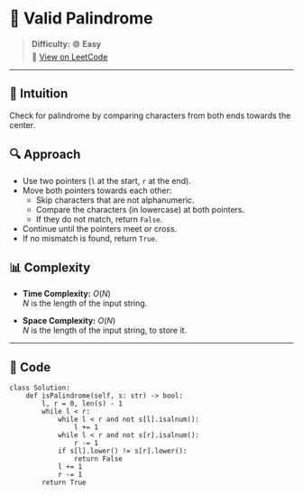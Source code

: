 
# 🧠 Valid Palindrome

> **Difficulty:** 🟢 **Easy**\
> 📎 [View on LeetCode](https://leetcode.com/problems/valid-palindrome/description/)

---

## 📝 Intuition

Check for palindrome by comparing characters from both ends towards the center.

## 🔍 Approach

- Use two pointers (`l` at the start, `r` at the end).
- Move both pointers towards each other:
  - Skip characters that are not alphanumeric.
  - Compare the characters (in lowercase) at both pointers.
  - If they do not match, return `False`.
- Continue until the pointers meet or cross.
- If no mismatch is found, return `True`.

## 📊 Complexity

- **Time Complexity:** $O(N)$  
$N$ is the length of the input string.


- **Space Complexity:** $O(N)$  
$N$ is the length of the input string, to store it.

---

## 🧩 Code

```python3 []
class Solution:
    def isPalindrome(self, s: str) -> bool:
        l, r = 0, len(s) - 1
        while l < r:
            while l < r and not s[l].isalnum():
                l += 1
            while l < r and not s[r].isalnum():
                r -= 1
            if s[l].lower() != s[r].lower():
                return False
            l += 1
            r -= 1
        return True
```

